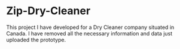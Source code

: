 # Zip-Dry-Cleaner
This project I have developed for a Dry Cleaner company situated in Canada. I have removed all the necessary information and data just uploaded the prototype.
